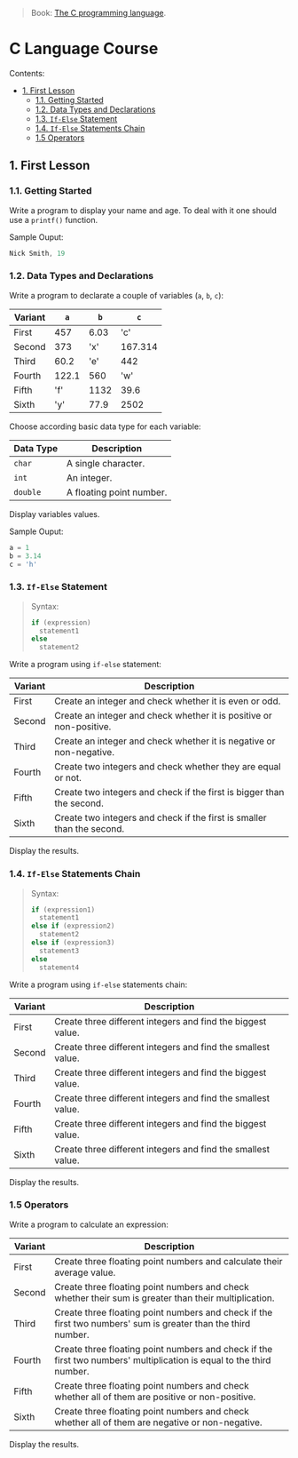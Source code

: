 > Book: [The C programming language](http://www.dipmat.univpm.it/~demeio/public/the_c_programming_language_2.pdf).

# C Language Course

Contents:
- [1. First Lesson](#1-first-lesson)
  - [1.1. Getting Started](#11-getting-started)
  - [1.2. Data Types and Declarations](#12-data-types-and-declarations)
  - [1.3. `If-Else` Statement](#13-if-else-statement)
  - [1.4. `If-Else` Statements Chain](#14-if-else-statements-chain)
  - [1.5 Operators](#15-operators)

## 1. First Lesson

### 1.1. Getting Started

Write a program to display your name and age. To deal with it one should use a `printf()` function.

Sample Ouput:

```c
Nick Smith, 19
```

### 1.2. Data Types and Declarations

Write a program to declarate a couple of variables (`a`, `b`, `c`):

| Variant | `a` | `b` | `c`
| - | - | - | -
| First | 457 | 6.03 | 'c'
| Second | 373 | 'x' | 167.314
| Third | 60.2 | 'e' | 442
| Fourth | 122.1 | 560 | 'w'
| Fifth | 'f' | 1132 | 39.6
| Sixth | 'y' | 77.9 | 2502

Choose according basic data type for each variable:

| Data Type | Description |
| - | - |
| `char` | A single character. |
| `int` | An integer. |
| `double` | A floating point number. |

Display variables values.

Sample Ouput:

```c
a = 1
b = 3.14
c = 'h'
```

### 1.3. `If-Else` Statement

> Syntax:
>
> ```c
> if (expression)
>   statement1
> else
>   statement2
> ```

Write a program using `if-else` statement:

| Variant | Description
| - | -
| First | Create an integer and check whether it is even or odd.
| Second | Create an integer and check whether it is positive or non-positive.
| Third | Create an integer and check whether it is negative or non-negative.
| Fourth | Create two integers and check whether they are equal or not.
| Fifth | Create two integers and check if the first is bigger than the second.
| Sixth | Create two integers and check if the first is smaller than the second.

Display the results.

### 1.4. `If-Else` Statements Chain

> Syntax:
>
> ```c
> if (expression1)
>   statement1
> else if (expression2)
>   statement2
> else if (expression3)
>   statement3
> else
>   statement4
> ```

Write a program using `if-else` statements chain:

| Variant | Description
| - | -
| First | Create three different integers and find the biggest value.
| Second | Create three different integers and find the smallest value.
| Third | Create three different integers and find the biggest value.
| Fourth | Create three different integers and find the smallest value.
| Fifth | Create three different integers and find the biggest value.
| Sixth | Create three different integers and find the smallest value.

Display the results.

### 1.5 Operators

Write a program to calculate an expression:

| Variant | Description
| - | -
| First | Create three floating point numbers and calculate their average value.
| Second | Create three floating point numbers and check whether their sum is greater than their multiplication.
| Third | Create three floating point numbers and check if the first two numbers' sum is greater than the third number.
| Fourth | Create three floating point numbers and check if the first two numbers' multiplication is equal to the third number.
| Fifth | Create three floating point numbers and check whether all of them are positive or non-positive.
| Sixth | Create three floating point numbers and check whether all of them are negative or non-negative.

Display the results.
